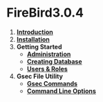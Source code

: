 # FireBird3.0.4
1. **[Introduction](https://github.com/krishna1401/FireBird3.0.4/blob/master/Introduction/Introduction.md)**
2. **[Installation](https://github.com/krishna1401/FireBird3.0.4/blob/master/Installation/Installation.md)**
3. **Getting Started**
    - **[Administration](https://github.com/krishna1401/FireBird3.0.4/blob/master/Getting%20Started/Adminitration%20Tools.md)**
    - **[Creating Database](https://github.com/krishna1401/FireBird3.0.4/blob/master/Getting%20Started/Creating%20Database.md)**
    - **[Users & Roles](https://github.com/krishna1401/FireBird3.0.4/blob/master/Getting%20Started/Users%20%26%20Roles.md)**
4. **Gsec File Utility**
    - **[Gsec Commands](https://github.com/krishna1401/FireBird3.0.4/blob/master/Gsec%20File%20Utility/Gsec%20Commands.md)**
    - **[Command Line Options](https://github.com/krishna1401/FireBird3.0.4/blob/master/Gsec%20File%20Utility/Command%20Line%20Options.md)**
